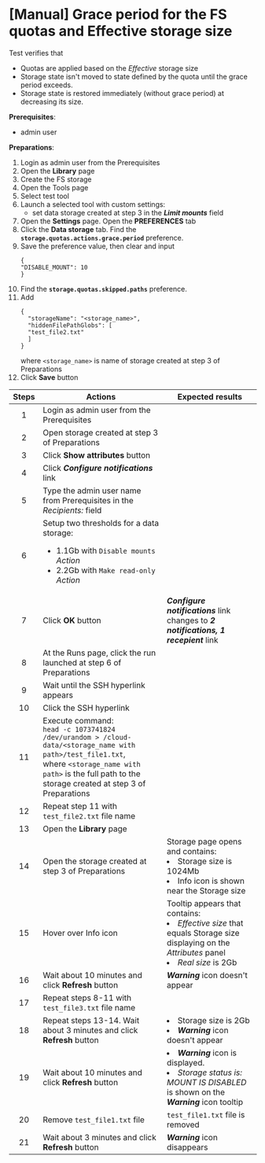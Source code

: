 # [Manual] Grace period for the FS quotas and Effective storage size

Test verifies that
- Quotas are applied based on the *Effective* storage size
- Storage state isn't moved to state defined by the quota until the grace period exceeds.
- Storage state is restored immediately (without grace period) at decreasing its size. 

**Prerequisites**:
- admin user

**Preparations**:
1. Login as admin user from the Prerequisites
2. Open the **Library** page
3. Create the FS storage
4. Open the Tools page 
5. Select test tool
6. Launch a selected tool with custom settings:
    - set data storage created at step 3 in the ***Limit mounts*** field
7. Open the **Settings** page. Open the **PREFERENCES** tab
8. Click the **Data storage** tab. Find the **`storage.quotas.actions.grace.period`** preference.
9. Save the preference value, then clear and input
   ````
   {
   "DISABLE_MOUNT": 10
   }
   ````
10. Find the **`storage.quotas.skipped.paths`** preference.
11. Add 
    ````
    {
      "storageName": "<storage_name>",
      "hiddenFilePathGlobs": [
      "test_file2.txt"
      ]
    }
    ````
    where `<storage_name>` is name of storage created at step 3 of Preparations
12. Click **Save** button

| Steps | Actions | Expected results |
| :---: | --- | --- |
| 1 | Login as admin user from the Prerequisites | | 
| 2 | Open storage created at step 3 of Preparations | |
| 3 | Click **Show attributes** button | |
| 4 | Click ***Configure notifications*** link | |
| 5 | Type the admin user name from Prerequisites in the *Recipients:* field | |
| 6 | Setup two thresholds for a data storage: <ul><li> 1.1Gb with `Disable mounts` *Action* <li> 2.2Gb with `Make read-only` *Action* | |
| 7 | Click **OK** button | ***Configure notifications*** link changes to ***2 notifications, 1 recepient*** link |
| 8 | At the Runs page, click the run launched at step 6 of Preparations | |
| 9 | Wait until the SSH hyperlink appears | |
| 10 | Click the SSH hyperlink | |
| 11 | Execute command: <br> `head -c 1073741824 /dev/urandom > /cloud-data/<storage_name with path>/test_file1.txt`, <br>where `<storage_name with path>` is the full path to the storage created at step 3 of Preparations | |
| 12 | Repeat step 11 with `test_file2.txt` file name | |
| 13 | Open the **Library** page | |
| 14 | Open the storage created at step 3 of Preparations | Storage page opens and contains: <li> Storage size is 1024Mb <li> Info icon is shown near the Storage size |
| 15 | Hover over Info icon | Tooltip appears that contains: <li> *Effective size* that equals Storage size displaying on the *Attributes* panel <li> *Real size* is 2Gb |
| 16 | Wait  about 10 minutes and click **Refresh** button | ***Warning*** icon doesn't appear |
| 17 | Repeat steps 8-11 with `test_file3.txt` file name | |
| 18 |  Repeat steps 13-14. Wait about 3 minutes and click **Refresh** button | <li> Storage size is 2Gb <li> ***Warning*** icon doesn't appear |
| 19 | Wait  about 10 minutes and click **Refresh** button | <li> ***Warning*** icon is displayed. <li> *Storage status is: MOUNT IS DISABLED* is shown on the ***Warning*** icon tooltip |
| 20 | Remove `test_file1.txt` file | `test_file1.txt` file is removed |
| 21 | Wait about 3 minutes and click **Refresh** button | ***Warning*** icon disappears |
